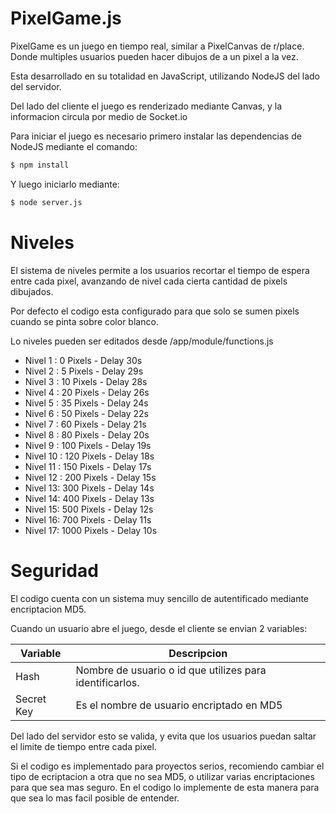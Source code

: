 # PixelGame.js

PixelGame es un juego en tiempo real, similar a PixelCanvas de r/place. Donde multiples usuarios pueden hacer dibujos de a un pixel a la vez.

Esta desarrollado en su totalidad en JavaScript, utilizando NodeJS del lado del servidor.

Del lado del cliente el juego es renderizado mediante Canvas, y la informacion circula por medio de Socket.io

Para iniciar el juego es necesario primero instalar las dependencias de NodeJS mediante el comando:

```sh
$ npm install
```

Y luego iniciarlo mediante:

```sh
$ node server.js
```

# Niveles

El sistema de niveles permite a los usuarios recortar el tiempo de espera entre cada pixel, avanzando de nivel cada cierta cantidad de pixels dibujados.

Por defecto el codigo esta configurado para que solo se sumen pixels cuando se pinta sobre color blanco.

Lo niveles pueden ser editados desde /app/module/functions.js

* Nivel 1 : 0 Pixels - Delay 30s
* Nivel 2 : 5 Pixels - Delay 29s
* Nivel 3 : 10 Pixels - Delay 28s
* Nivel 4 : 20 Pixels - Delay 26s
* Nivel 5 : 35 Pixels - Delay 24s
* Nivel 6 : 50 Pixels - Delay 22s
* Nivel 7 : 60 Pixels - Delay 21s
* Nivel 8 : 80 Pixels - Delay 20s
* Nivel 9 : 100 Pixels - Delay 19s
* Nivel 10 : 120 Pixels - Delay 18s
* Nivel 11 : 150 Pixels - Delay 17s
* Nivel 12 : 200 Pixels - Delay 15s
* Nivel 13: 300 Pixels - Delay 14s
* Nivel 14: 400 Pixels - Delay 13s
* Nivel 15: 500 Pixels - Delay 12s
* Nivel 16: 700 Pixels - Delay 11s
* Nivel 17: 1000 Pixels - Delay 10s

# Seguridad

El codigo cuenta con un sistema muy sencillo de autentificado mediante encriptacion MD5.

Cuando un usuario abre el juego, desde el cliente se envian 2 variables:

| Variable | Descripcion |
| ------ | ------ |
| Hash | Nombre de usuario o id que utilizes para identificarlos. |
| Secret Key |  Es el nombre de usuario encriptado en MD5 |

Del lado del servidor esto se valida, y evita que los usuarios puedan saltar el limite de tiempo entre cada pixel.

Si el codigo es implementado para proyectos serios, recomiendo cambiar el tipo de ecriptacion a otra que no sea MD5, o utilizar varias encriptaciones para que sea mas seguro. En el codigo lo implemente de esta manera para que sea lo mas facil posible de entender.


